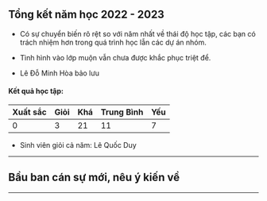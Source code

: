 ## Tổng kết năm học 2022 - 2023
- Có sự chuyển biến rõ rệt so với năm nhất về thái độ học tập, các bạn có trách nhiệm hơn trong quá trình học lẫn các dự án nhóm.
- Tình hình vào lớp muộn vẫn chưa được khắc phục triệt để.

- Lê Đỗ Minh Hòa bảo lưu

#### Kết quả học tập:
| Xuất sắc | Giỏi | Khá | Trung Bình | Yếu |
| -------- | ---- | --- | ---------- | --- |
| 0        | 3    | 21  | 11         | 7    |

- Sinh viên giỏi cả năm: Lê Quốc Duy

---
## Bầu ban cán sự mới, nêu ý kiến về 

--- 

